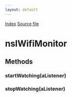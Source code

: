 ```yaml
---
layout: default
---
```

<div id='links'><a href="../index.html">Index</a>
<a href="http://dxr.mozilla.org/mozilla-central/source/netwerk/wifi/nsIWifiMonitor.idl">Source file</a>
</div>

# nsIWifiMonitor #

## Methods ##

### startWatching(aListener) ###

### stopWatching(aListener) ###
